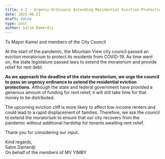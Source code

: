 ```yaml
---
title: 4.2 - Urgency Ordinance Extending Residential Eviction Protections
date: 2021-06-21
draft: false
type: post
author: Salim Damerdji  
---
```


To Mayor Kamei and members of the City Council  
  
At the start of the pandemic, the Mountain View city council passed an eviction moratorium to protect its residents from COVID-19. As time went on, the state legislature passed laws to extend the moratorium and provide relief for rent debt.  
  
**As we approach the deadline of the state moratorium, we urge the council to pass an urgency ordinance to extend the residential eviction protections.** Although the state and federal government have provided a generous amount of funding for rent relief, it will still take time for that money to be distributed.  
  
The upcoming eviction cliff is more likely to affect low-income renters and could lead to a rapid displacement of families. Therefore, we ask the council to extend the moratorium to ensure that our city recovers from the pandemic without additional hardship for tenants awaiting rent relief.  
  
Thank you for considering our input.  
  
Kind regards,  
Salim Damerdji  
On behalf of the members of MV YIMBY
